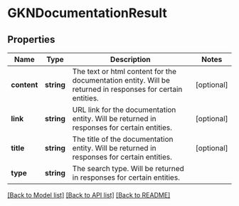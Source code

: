 # GKNDocumentationResult

## Properties
Name | Type | Description | Notes
------------ | ------------- | ------------- | -------------
**content** | **string** | The text or html content for the documentation entity. Will be returned in responses for certain entities. | [optional] 
**link** | **string** | URL link for the documentation entity. Will be returned in responses for certain entities. | [optional] 
**title** | **string** | The title of the documentation entity. Will be returned in responses for certain entities. | [optional] 
**type** | **string** | The search type. Will be returned in responses for certain entities. | 

[[Back to Model list]](../README.md#documentation-for-models) [[Back to API list]](../README.md#documentation-for-api-endpoints) [[Back to README]](../README.md)


